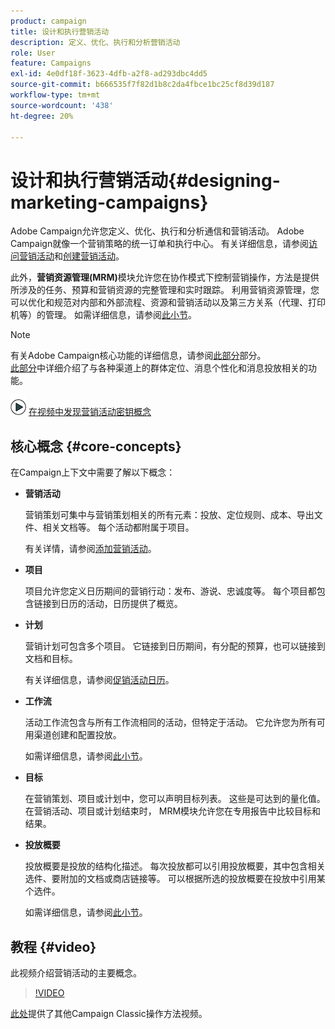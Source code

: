 ```yaml
---
product: campaign
title: 设计和执行营销活动
description: 定义、优化、执行和分析营销活动
role: User
feature: Campaigns
exl-id: 4e0df18f-3623-4dfb-a2f8-ad293dbc4dd5
source-git-commit: b666535f7f82d1b8c2da4fbce1bc25cf8d39d187
workflow-type: tm+mt
source-wordcount: '438'
ht-degree: 20%

---
```


# 设计和执行营销活动{#designing-marketing-campaigns}


Adobe Campaign允许您定义、优化、执行和分析通信和营销活动。 Adobe Campaign就像一个营销策略的统一订单和执行中心。 有关详细信息，请参阅[访问营销活动](../../distributed/using/accessing-campaigns.md)和[创建营销活动](../../campaign/using/setting-up-marketing-campaigns.md)。

此外，**营销资源管理(MRM)**&#x200B;模块允许您在协作模式下控制营销操作，方法是提供所涉及的任务、预算和营销资源的完整管理和实时跟踪。 利用营销资源管理，您可以优化和规范对内部和外部流程、资源和营销活动以及第三方关系（代理、打印机等）的管理。 如需详细信息，请参阅[此小节](../../mrm/using/about-marketing-resource-management.md)。

>[!NOTE]
>
>有关Adobe Campaign核心功能的详细信息，请参阅[此部分](../../platform/using/about-adobe-campaign-classic.md)部分。\
>[此部分](../../delivery/using/steps-about-delivery-creation-steps.md)中详细介绍了与各种渠道上的群体定位、消息个性化和消息投放相关的功能。

![](assets/do-not-localize/how-to-video.png) [在视频中发现营销活动密钥概念](#video)

## 核心概念 {#core-concepts}

在Campaign上下文中需要了解以下概念：

* **营销活动**

  营销策划可集中与营销策划相关的所有元素：投放、定位规则、成本、导出文件、相关文档等。 每个活动都附属于项目。

  有关详情，请参阅[添加营销活动](../../campaign/using/setting-up-marketing-campaigns.md#adding-a-campaign)。

* **项目**

  项目允许您定义日历期间的营销行动：发布、游说、忠诚度等。 每个项目都包含链接到日历的活动，日历提供了概览。

* **计划**

  营销计划可包含多个项目。 它链接到日历期间，有分配的预算，也可以链接到文档和目标。

  有关详细信息，请参阅[促销活动日历](../../campaign/using/accessing-marketing-campaigns.md#campaign-calendar)。

* **工作流**

  活动工作流包含与所有工作流相同的活动，但特定于活动。 它允许您为所有可用渠道创建和配置投放。

  如需详细信息，请参阅[此小节](../../campaign/using/marketing-campaign-deliveries.md#building-the-main-target-in-a-workflow)。

* **目标**

  在营销策划、项目或计划中，您可以声明目标列表。 这些是可达到的量化值。 在营销活动、项目或计划结束时， MRM模块允许您在专用报告中比较目标和结果。

* **投放概要**

  投放概要是投放的结构化描述。 每次投放都可以引用投放概要，其中包含相关选件、要附加的文档或商店链接等。 可以根据所选的投放概要在投放中引用某个选件。

  如需详细信息，请参阅[此小节](../../campaign/using/marketing-campaign-deliveries.md#associating-and-structuring-resources-linked-via-a-delivery-outline)。

## 教程 {#video}

此视频介绍营销活动的主要概念。

>[!VIDEO](https://video.tv.adobe.com/v/35131?quality=12)

[此处](https://experienceleague.adobe.com/docs/campaign-classic-learn/tutorials/overview.html?lang=zh-Hans)提供了其他Campaign Classic操作方法视频。
